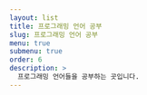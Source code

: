 ```yaml
---
layout: list
title: 프로그래밍 언어 공부
slug: 프로그래밍 언어 공부
menu: true
submenu: true
order: 6
description: >
  프로그래밍 언어들을 공부하는 곳입니다.
---
```


